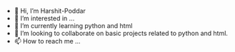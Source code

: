 - 👋 Hi, I’m Harshit-Poddar
- 👀 I’m interested in ...
- 🌱 I’m currently learning python and html
- 💞️ I’m looking to collaborate on basic projects related to python and html.
- 📫 How to reach me ...

<!---
Harshit-Poddar90/Harshit-Poddar90 is a ✨ special ✨ repository because its `README.md` (this file) appears on your GitHub profile.
You can click the Preview link to take a look at your changes.
--->
